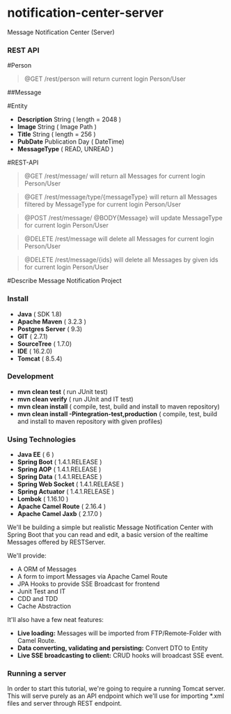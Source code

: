 # notification-center-server
Message Notification Center (Server)

### REST API

#Person

> @GET    /rest/person will return current login Person/User

##Message

#Entity

* **Description**  String ( length = 2048 )
* **Image**  String ( Image Path )
* **Title**  String ( length = 256 )
* **PubDate**  Publication Day ( DateTime)
* **MessageType**  ( READ, UNREAD )

#REST-API

> @GET    /rest/message/ will return all Messages for current login Person/User

> @GET    /rest/message/type/{messageType} will return all Messages filtered by MessageType for current login Person/User

> @POST   /rest/message/ @BODY{Message} will update MessageType for current login Person/User

> @DELETE   /rest/message will delete all Messages for current login Person/User

> @DELETE   /rest/message/{ids} will delete all Messages by given ids for current login Person/User

#Describe Message Notification Project

### Install

* **Java**  ( SDK 1.8)
* **Apache Maven**  ( 3.2.3 )
* **Postgres Server**  ( 9.3)
* **GIT**  ( 2.7.1)
* **SourceTree**  ( 1.7.0)
* **IDE**  ( 16.2.0)
* **Tomcat**  ( 8.5.4)


### Development

* **mvn clean test**  ( run JUnit test)
* **mvn clean verify**  ( run JUnit and IT test)
* **mvn clean install**  ( compile, test, build and install to maven repository)
* **mvn clean install -Pintegration-test,production**  ( compile, test, build and install to maven repository with given profiles)

### Using Technologies

* **Java EE**  ( 6 )
* **Spring Boot**  ( 1.4.1.RELEASE )
* **Spring AOP**  ( 1.4.1.RELEASE )
* **Spring Data**  ( 1.4.1.RELEASE )
* **Spring Web Socket**  ( 1.4.1.RELEASE )
* **Spring Actuator**  ( 1.4.1.RELEASE )
* **Lombok**  ( 1.16.10 )
* **Apache Camel Route**  ( 2.16.4 )
* **Apache Camel Jaxb**  ( 2.17.0 )

We'll be building a simple but realistic Message Notification Center with Spring Boot that you can read and edit, a basic version of the realtime Messages offered by RESTServer.

We'll provide:

* A ORM of Messages
* A form to import Messages via Apache Camel Route
* JPA Hooks to provide SSE Broadcast for frontend
* Junit Test and IT
* CDD and TDD
* Cache Abstraction

It'll also have a few neat features:

* **Live loading:** Messages will be imported from FTP/Remote-Folder with Camel Route.
* **Data converting, validating and persisting:** Convert DTO to Entity
* **Live SSE broadcasting to client:** CRUD hooks will broadcast SSE event.


### Running a server

In order to start this tutorial, we're going to require a running Tomcat server. This will serve purely as an API endpoint which we'll use for importing *.xml files and server through REST endpoint.
